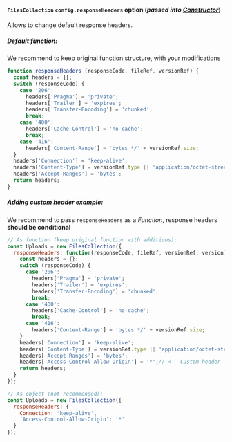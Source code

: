 #### `FilesCollection` `config.responseHeaders` option (*passed into [Constructor](https://github.com/VeliovGroup/Meteor-Files/wiki/Constructor)*)

Allows to change default response headers.

##### Default function:

We recommend to keep original function structure, with your modifications

```js
function responseHeaders (responseCode, fileRef, versionRef) {
  const headers = {};
  switch (responseCode) {
    case '206':
      headers['Pragma'] = 'private';
      headers['Trailer'] = 'expires';
      headers['Transfer-Encoding'] = 'chunked';
      break;
    case '400':
      headers['Cache-Control'] = 'no-cache';
      break;
    case '416':
      headers['Content-Range'] = 'bytes */' + versionRef.size;
  }
  headers['Connection'] = 'keep-alive';
  headers['Content-Type'] = versionRef.type || 'application/octet-stream';
  headers['Accept-Ranges'] = 'bytes';
  return headers;
}
```

##### Adding custom header example:

We recommend to pass `responseHeaders` as a <em>Function</em>, response headers __should be conditional__

```js
// As function (keep original function with additions):
const Uploads = new FilesCollection({
  responseHeaders: function(responseCode, fileRef, versionRef, version) {
    const headers = {};
    switch (responseCode) {
      case '206':
        headers['Pragma'] = 'private';
        headers['Trailer'] = 'expires';
        headers['Transfer-Encoding'] = 'chunked';
        break;
      case '400':
        headers['Cache-Control'] = 'no-cache';
        break;
      case '416':
        headers['Content-Range'] = 'bytes */' + versionRef.size;
    }
    headers['Connection'] = 'keep-alive';
    headers['Content-Type'] = versionRef.type || 'application/octet-stream';
    headers['Accept-Ranges'] = 'bytes';
    headers['Access-Control-Allow-Origin'] = '*';// <-- Custom header
    return headers;
  }
});

// As object (not recommended):
const Uploads = new FilesCollection({
  responseHeaders: {
    Connection: 'keep-alive',
    'Access-Control-Allow-Origin': '*'
  }
});
```
